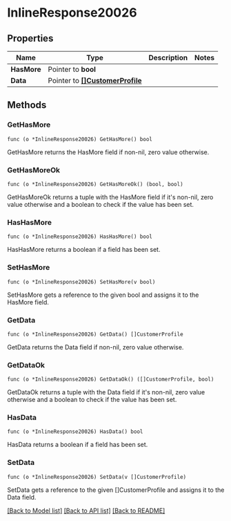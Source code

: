 # InlineResponse20026

## Properties

Name | Type | Description | Notes
------------ | ------------- | ------------- | -------------
**HasMore** | Pointer to **bool** |  | 
**Data** | Pointer to [**[]CustomerProfile**](CustomerProfile.md) |  | 

## Methods

### GetHasMore

`func (o *InlineResponse20026) GetHasMore() bool`

GetHasMore returns the HasMore field if non-nil, zero value otherwise.

### GetHasMoreOk

`func (o *InlineResponse20026) GetHasMoreOk() (bool, bool)`

GetHasMoreOk returns a tuple with the HasMore field if it's non-nil, zero value otherwise
and a boolean to check if the value has been set.

### HasHasMore

`func (o *InlineResponse20026) HasHasMore() bool`

HasHasMore returns a boolean if a field has been set.

### SetHasMore

`func (o *InlineResponse20026) SetHasMore(v bool)`

SetHasMore gets a reference to the given bool and assigns it to the HasMore field.

### GetData

`func (o *InlineResponse20026) GetData() []CustomerProfile`

GetData returns the Data field if non-nil, zero value otherwise.

### GetDataOk

`func (o *InlineResponse20026) GetDataOk() ([]CustomerProfile, bool)`

GetDataOk returns a tuple with the Data field if it's non-nil, zero value otherwise
and a boolean to check if the value has been set.

### HasData

`func (o *InlineResponse20026) HasData() bool`

HasData returns a boolean if a field has been set.

### SetData

`func (o *InlineResponse20026) SetData(v []CustomerProfile)`

SetData gets a reference to the given []CustomerProfile and assigns it to the Data field.


[[Back to Model list]](../README.md#documentation-for-models) [[Back to API list]](../README.md#documentation-for-api-endpoints) [[Back to README]](../README.md)


